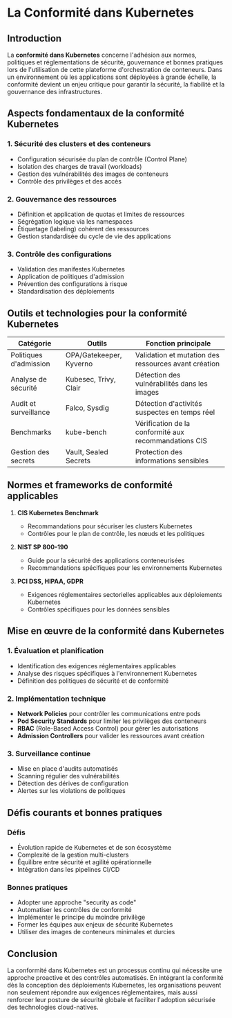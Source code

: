 # La Conformité dans Kubernetes

## Introduction

La **conformité dans Kubernetes** concerne l'adhésion aux normes, politiques et réglementations de sécurité, gouvernance et bonnes pratiques lors de l'utilisation de cette plateforme d'orchestration de conteneurs. Dans un environnement où les applications sont déployées à grande échelle, la conformité devient un enjeu critique pour garantir la sécurité, la fiabilité et la gouvernance des infrastructures.

## Aspects fondamentaux de la conformité Kubernetes

### 1. Sécurité des clusters et des conteneurs
- Configuration sécurisée du plan de contrôle (Control Plane)
- Isolation des charges de travail (workloads)
- Gestion des vulnérabilités des images de conteneurs
- Contrôle des privilèges et des accès

### 2. Gouvernance des ressources
- Définition et application de quotas et limites de ressources
- Ségrégation logique via les namespaces
- Étiquetage (labeling) cohérent des ressources
- Gestion standardisée du cycle de vie des applications

### 3. Contrôle des configurations
- Validation des manifestes Kubernetes
- Application de politiques d'admission
- Prévention des configurations à risque
- Standardisation des déploiements

## Outils et technologies pour la conformité Kubernetes

| Catégorie | Outils | Fonction principale |
|-----------|--------|---------------------|
| Politiques d'admission | OPA/Gatekeeper, Kyverno | Validation et mutation des ressources avant création |
| Analyse de sécurité | Kubesec, Trivy, Clair | Détection des vulnérabilités dans les images |
| Audit et surveillance | Falco, Sysdig | Détection d'activités suspectes en temps réel |
| Benchmarks | kube-bench | Vérification de la conformité aux recommandations CIS |
| Gestion des secrets | Vault, Sealed Secrets | Protection des informations sensibles |

## Normes et frameworks de conformité applicables

1. **CIS Kubernetes Benchmark**
   - Recommandations pour sécuriser les clusters Kubernetes
   - Contrôles pour le plan de contrôle, les nœuds et les politiques

2. **NIST SP 800-190**
   - Guide pour la sécurité des applications conteneurisées
   - Recommandations spécifiques pour les environnements Kubernetes

3. **PCI DSS, HIPAA, GDPR**
   - Exigences réglementaires sectorielles applicables aux déploiements Kubernetes
   - Contrôles spécifiques pour les données sensibles

## Mise en œuvre de la conformité dans Kubernetes

### 1. Évaluation et planification
- Identification des exigences réglementaires applicables
- Analyse des risques spécifiques à l'environnement Kubernetes
- Définition des politiques de sécurité et de conformité

### 2. Implémentation technique
- **Network Policies** pour contrôler les communications entre pods
- **Pod Security Standards** pour limiter les privilèges des conteneurs
- **RBAC** (Role-Based Access Control) pour gérer les autorisations
- **Admission Controllers** pour valider les ressources avant création

### 3. Surveillance continue
- Mise en place d'audits automatisés
- Scanning régulier des vulnérabilités
- Détection des dérives de configuration
- Alertes sur les violations de politiques

## Défis courants et bonnes pratiques

### Défis
- Évolution rapide de Kubernetes et de son écosystème
- Complexité de la gestion multi-clusters
- Équilibre entre sécurité et agilité opérationnelle
- Intégration dans les pipelines CI/CD

### Bonnes pratiques
- Adopter une approche "security as code"
- Automatiser les contrôles de conformité
- Implémenter le principe du moindre privilège
- Former les équipes aux enjeux de sécurité Kubernetes
- Utiliser des images de conteneurs minimales et durcies

## Conclusion

La conformité dans Kubernetes est un processus continu qui nécessite une approche proactive et des contrôles automatisés. En intégrant la conformité dès la conception des déploiements Kubernetes, les organisations peuvent non seulement répondre aux exigences réglementaires, mais aussi renforcer leur posture de sécurité globale et faciliter l'adoption sécurisée des technologies cloud-natives.

